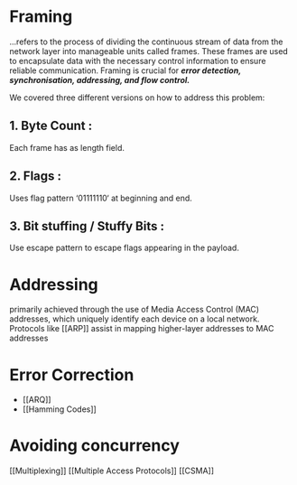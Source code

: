 # Framing
...refers to the process of dividing the continuous stream of data from the network layer into manageable units called frames. These frames are used to encapsulate data with the necessary control information to ensure reliable communication. Framing is crucial for ***error detection, synchronisation, addressing, and flow control.*** 

We covered three different versions on how to address this problem:
## 1. Byte Count :
Each frame has as length field.
## 2. Flags : 
Uses flag pattern ‘01111110‘ at beginning and end.
## 3. Bit stuffing / Stuffy Bits :
Use escape pattern to escape flags appearing in the payload.

# Addressing
primarily achieved through the use of Media Access Control (MAC) addresses, which uniquely
identify each device on a local network. 
Protocols like [[ARP]] assist in mapping higher-layer addresses to MAC addresses

# Error Correction
- [[ARQ]]
- [[Hamming Codes]]

# Avoiding concurrency
[[Multiplexing]]
[[Multiple Access Protocols]]
[[CSMA]]
